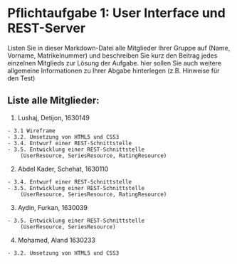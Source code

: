 # Pflichtaufgabe 1: User Interface und REST-Server

Listen Sie in dieser Markdown-Datei alle Mitglieder Ihrer Gruppe auf (Name, Vorname, Matrikelnummer) und beschreiben Sie kurz den Beitrag jedes einzelnen Mitglieds zur Lösung der Aufgabe. hier sollen Sie auch weitere allgemeine Informationen zu Ihrer Abgabe hinterlegen (z.B. Hinweise für den Test)

## Liste alle Mitglieder:

1. Lushaj, Detijon, 1630149
```
- 3.1 Wireframe
- 3.2. Umsetzung von HTML5 und CSS3
- 3.4. Entwurf einer REST-Schnittstelle
- 3.5. Entwicklung einer REST-Schnittstelle
    (UserResource, SeriesResource, RatingResource)
```

2. Abdel Kader, Schehat, 1630110
```
- 3.4. Entwurf einer REST-Schnittstelle
- 3.5. Entwicklung einer REST-Schnittstelle
    (UserResource, SeriesResource, RatingResource)
```

3. Aydin, Furkan, 1630039
```
- 3.5. Entwicklung einer REST-Schnittstelle
    (UserResource, SeriesResource)
```

4.  Mohamed, Aland 1630233
```
- 3.2. Umsetzung von HTML5 und CSS3
```